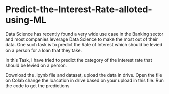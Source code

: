 # Predict-the-Interest-Rate-alloted-using-ML
Data Science has recently found a very wide use case in the Banking sector and most companies leverage Data Science to make the most out of their data. 
One such task is to predict the Rate of Interest which should be levied on a person for a loan that they take.  

In this Task, I have tried to predict the category of the interest rate that should be levied on a person.

Download the .ipynb file and dataset, upload the data in drive. 
Open the file on Colab change the loacation in drive based on your upload in this file.
Run the code to get the predictions

